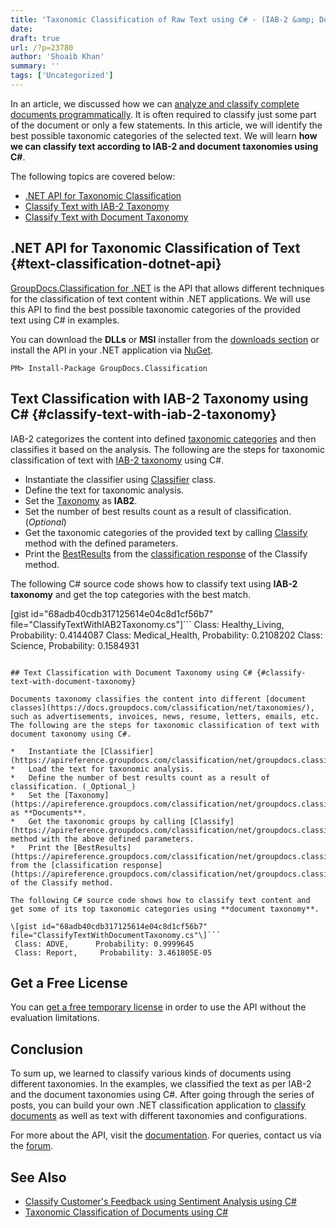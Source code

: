 ```yaml
---
title: 'Taxonomic Classification of Raw Text using C# - (IAB-2 &amp; Document Taxonomy)'
date: 
draft: true
url: /?p=23780
author: 'Shoaib Khan'
summary: ''
tags: ['Uncategorized']
---
```


In an article, we discussed how we can [analyze and classify complete documents programmatically](https://blog.groupdocs.com/2021/10/27/taxonomic-classification-of-documents-using-csharp/). It is often required to classify just some part of the document or only a few statements. In this article, we will identify the best possible taxonomic categories of the selected text. We will learn **how we can classify text according to IAB-2 and document taxonomies using C#**.

The following topics are covered below:

*   [.NET API for Taxonomic Classification](#text-classification-dotnet-api)
*   [Classify Text with IAB-2 Taxonomy](#classify-text-with-iab-2-taxonomy)
*   [Classify Text with Document Taxonomy](#classify-text-with-document-taxonomy)

## .NET API for Taxonomic Classification of Text {#text-classification-dotnet-api}

[GroupDocs.Classification for .NET](https://products.groupdocs.com/classification/) is the API that allows different techniques for the classification of text content within .NET applications. We will use this API to find the best possible taxonomic categories of the provided text using C# in examples.

You can download the **DLLs** or **MSI** installer from the [downloads section](https://downloads.groupdocs.com/classification/net) or install the API in your .NET application via [NuGet](https://www.nuget.org/packages/groupdocs.classification).

```
PM> Install-Package GroupDocs.Classification
```

## Text Classification with IAB-2 Taxonomy using C# {#classify-text-with-iab-2-taxonomy}

IAB-2 categorizes the content into defined [taxonomic categories](https://docs.groupdocs.com/classification/net/taxonomies/) and then classifies it based on the analysis. The following are the steps for taxonomic classification of text with [IAB-2 taxonomy](https://www.iab.com/guidelines/content-taxonomy/) using C#.

*   Instantiate the classifier using [Classifier](https://apireference.groupdocs.com/classification/net/groupdocs.classification/classifier) class.
*   Define the text for taxonomic analysis.
*   Set the [Taxonomy](https://apireference.groupdocs.com/classification/net/groupdocs.classification/taxonomy) as **IAB2**.
*   Set the number of best results count as a result of classification. (_Optional_)
*   Get the taxonomic categories of the provided text by calling [Classify](https://apireference.groupdocs.com/classification/net/groupdocs.classification/classifier/methods/classify/index) method with the defined parameters.
*   Print the [BestResults](https://apireference.groupdocs.com/classification/net/groupdocs.classification.dto/classificationresponse/properties/bestresults) from the [classification response](https://apireference.groupdocs.com/classification/net/groupdocs.classification.dto/classificationresponse/properties/index) of the Classify method.

The following C# source code shows how to classify text using **IAB-2 taxonomy** and get the top categories with the best match.

\[gist id="68adb40cdb317125614e04c8d1cf56b7" file="ClassifyTextWithIAB2Taxonomy.cs"\]```
 Class: Healthy\_Living,      Probability: 0.4144087
 Class: Medical\_Health,     Probability: 0.2108202
 Class: Science,                 Probability: 0.1584931
```

## Text Classification with Document Taxonomy using C# {#classify-text-with-document-taxonomy}

Documents taxonomy classifies the content into different [document classes](https://docs.groupdocs.com/classification/net/taxonomies/), such as advertisements, invoices, news, resume, letters, emails, etc. The following are the steps for taxonomic classification of text with document taxonomy using C#.

*   Instantiate the [Classifier](https://apireference.groupdocs.com/classification/net/groupdocs.classification/classifier).
*   Load the text for taxonomic analysis.
*   Define the number of best results count as a result of classification. (_Optional_)
*   Set the [Taxonomy](https://apireference.groupdocs.com/classification/net/groupdocs.classification/taxonomy) as **Documents**.
*   Get the taxonomic groups by calling [Classify](https://apireference.groupdocs.com/classification/net/groupdocs.classification/classifier/methods/classify/index) method with the above defined parameters.
*   Print the [BestResults](https://apireference.groupdocs.com/classification/net/groupdocs.classification.dto/classificationresponse/properties/bestresults) from the [classification response](https://apireference.groupdocs.com/classification/net/groupdocs.classification.dto/classificationresponse/properties/index) of the Classify method.

The following C# source code shows how to classify text content and get some of its top taxonomic categories using **document taxonomy**.

\[gist id="68adb40cdb317125614e04c8d1cf56b7" file="ClassifyTextWithDocumentTaxonomy.cs"\]```
 Class: ADVE,      Probability: 0.9999645
 Class: Report,     Probability: 3.461805E-05
```

## Get a Free License

You can [get a free temporary license](https://purchase.groupdocs.com/temporary-license) in order to use the API without the evaluation limitations.

## Conclusion

To sum up, we learned to classify various kinds of documents using different taxonomies. In the examples, we classified the text as per IAB-2 and the document taxonomies using C#. After going through the series of posts, you can build your own .NET classification application to [classify documents](https://blog.groupdocs.com/2021/10/27/taxonomic-classification-of-documents-using-csharp/) as well as text with different taxonomies and configurations.

For more about the API, visit the [documentation](https://docs.groupdocs.com/classification). For queries, contact us via the [forum](https://forum.groupdocs.com/).

## See Also

*   [Classify Customer's Feedback using Sentiment Analysis using C#](https://blog.groupdocs.com/2020/06/17/classify-customers-feedback-using-sentiment-analysis-in-csharp/)
*   [Taxonomic Classification of Documents using C#](https://blog.groupdocs.com/2021/10/27/taxonomic-classification-of-documents-using-csharp/)



